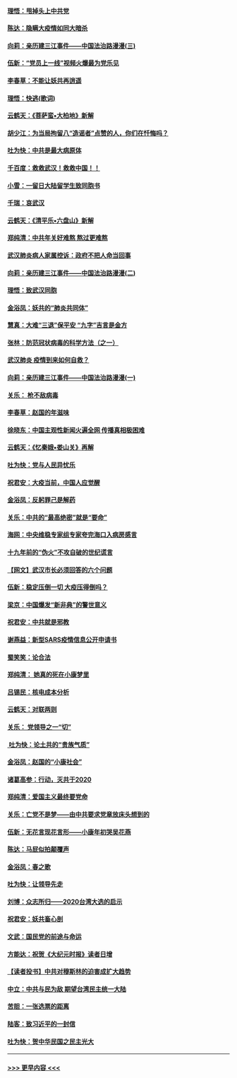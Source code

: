 #### [理悟：甩掉头上中共党](../pages/nsc993/n11838826.md?t=02031401) 
#### [陈达：隐瞒大疫情如同大暗杀](../pages/nsc993/n11838771.md?t=02031401) 
#### [向莉：亲历建三江事件——中国法治路漫漫(三)](../pages/nsc993/n11831825.md?t=02031401) 
#### [伍新：“党员上一线”视频火爆最为党乐见](../pages/nsc993/n11838200.md?t=02031401) 
#### [李春草：不能让妖共再逍遥](../pages/nsc993/n11838102.md?t=02031401) 
#### [理悟：快逃(歌词)](../pages/nsc993/n11838083.md?t=02031401) 
#### [云鹤天：《菩萨蛮▪大柏地》新解](../pages/nsc993/n11838059.md?t=02031401) 
#### [胡少江：为当局拘留八“造谣者”点赞的人，你们在忏悔吗？](../pages/nsc993/n11836801.md?t=02031401) 
#### [吐为快：中共是最大病原体](../pages/nsc993/n11836748.md?t=02031401) 
#### [千百度：救救武汉！救救中国！！](../pages/nsc993/n11836145.md?t=02031401) 
#### [小雪：一留日大陆留学生致同胞书](../pages/nsc993/n11834624.md?t=02031401) 
#### [千瑞：哀武汉](../pages/nsc993/n11833647.md?t=02031401) 
#### [云鹤天：《清平乐▪六盘山》新解](../pages/nsc993/n11833611.md?t=02031401) 
#### [郑纯清：中共年关好难熬 熬过更难熬](../pages/nsc993/n11833489.md?t=02031401) 
#### [武汉肺炎病人家属控诉：政府不把人命当回事](../pages/nsc993/n11833205.md?t=02031401) 
#### [向莉：亲历建三江事件——中国法治路漫漫(二)](../pages/nsc993/n11829102.md?t=02031401) 
#### [理悟：致武汉同胞](../pages/nsc993/n11831522.md?t=02031401) 
#### [金浴凤：妖共的“肺炎共同体”](../pages/nsc993/n11829448.md?t=02031401) 
#### [慧真：大难“三退”保平安 “九字”吉言是金方](../pages/nsc993/n11829501.md?t=02031401) 
#### [张林：防范冠状病毒的科学方法（之一）](../pages/nsc993/n11828618.md?t=02031401) 
#### [武汉肺炎 疫情到来如何自救？](../pages/nsc993/n11827632.md?t=02031401) 
#### [向莉：亲历建三江事件——中国法治路漫漫(一)](../pages/nsc993/n11827190.md?t=02031401) 
#### [关乐： 枪不敌病毒](../pages/nsc993/n11826746.md?t=02031401) 
#### [李春草：赵国的年滋味](../pages/nsc993/n11826321.md?t=02031401) 
#### [徐晓东：中国主观性新闻火遍全网 传播真相极困难](../pages/nsc993/n11826508.md?t=02031401) 
#### [云鹤天：《忆秦娥▪娄山关》再解](../pages/nsc993/n11824682.md?t=02031401) 
#### [吐为快：党与人民异忧乐](../pages/nsc993/n11824660.md?t=02031401) 
#### [祝君安：大疫当前，中国人应觉醒](../pages/nsc993/n11821946.md?t=02031401) 
#### [金浴凤：反躬罪己是解药](../pages/nsc993/n11820280.md?t=02031401) 
#### [关乐：中共的“最高绝密”就是“要命”](../pages/nsc993/n11816946.md?t=02031401) 
#### [海网：中央维稳专家组专家夸完海口入病房感言](../pages/nsc993/n11815138.md?t=02031401) 
#### [十九年前的“伪火”不攻自破的世纪谎言](../pages/nsc993/n11813238.md?t=02031401) 
#### [【网文】武汉市长必须回答的六个问题](../pages/nsc993/n11813848.md?t=02031401) 
#### [伍新：稳定压倒一切 大疫压得倒吗？](../pages/nsc993/n11812634.md?t=02031401) 
#### [梁京：中国爆发“新非典”的警世意义](../pages/nsc993/n11812554.md?t=02031401) 
#### [祝君安：中共就是邪教](../pages/nsc993/n11812431.md?t=02031401) 
#### [谢燕益：新型SARS疫情信息公开申请书](../pages/nsc993/n11808840.md?t=02031401) 
#### [蜀笑笑：论合法](../pages/nsc993/n11808064.md?t=02031401) 
#### [郑纯清： 她真的死在小康梦里](../pages/nsc993/n11806623.md?t=02031401) 
#### [吕锡民：核电成本分析](../pages/nsc993/n11806284.md?t=02031401) 
#### [云鹤天：对联两则](../pages/nsc993/n11805957.md?t=02031401) 
#### [关乐： 党领导之一“切”](../pages/nsc993/n11804505.md?t=02031401) 
#### [ 吐为快：论土共的“贵族气质”](../pages/nsc993/n11804490.md?t=02031401) 
#### [金浴凤：赵国的“小康社会”](../pages/nsc993/n11804452.md?t=02031401) 
#### [诸葛高参：行动，灭共于2020](../pages/nsc993/n11804120.md?t=02031401) 
#### [郑纯清：爱国主义最终要党命](../pages/nsc993/n11802197.md?t=02031401) 
#### [关乐：亡党不是梦——由中共要求党章放床头想到的](../pages/nsc993/n11802156.md?t=02031401) 
#### [伍新：无花言现花言形——小康年初哭吴花燕](../pages/nsc993/n11800044.md?t=02031401) 
#### [陈达：马屁似拍颠覆声](../pages/nsc993/n11800010.md?t=02031401) 
#### [金浴凤：春之歌](../pages/nsc993/n11797687.md?t=02031401) 
#### [吐为快：让领导先走](../pages/nsc993/n11797512.md?t=02031401) 
#### [刘博：众志所归——2020台湾大选的启示](../pages/nsc993/n11796878.md?t=02031401) 
#### [祝君安：妖共畜心剖](../pages/nsc993/n11794273.md?t=02031401) 
#### [文武：国民党的前途与命运](../pages/nsc993/n11794198.md?t=02031401) 
#### [方能达：祝贺《大纪元时报》读者日增](../pages/nsc993/n11793807.md?t=02031401) 
#### [【读者投书】中共对穆斯林的迫害成扩大趋势](../pages/nsc993/n11791371.md?t=02031401) 
#### [中立：中共与民为敌 期望台湾民主统一大陆](../pages/nsc993/n11790392.md?t=02031401) 
#### [苦胆：一张选票的距离](../pages/nsc993/n11788914.md?t=02031401) 
#### [陆客：致习近平的一封信](../pages/nsc993/n11788867.md?t=02031401) 
#### [吐为快：贺中华民国之民主光大](../pages/nsc993/n11788618.md?t=02031401) 

----
#### [ >>> 更早内容 <<< ](../indexes/nsc993-earlier.md)
